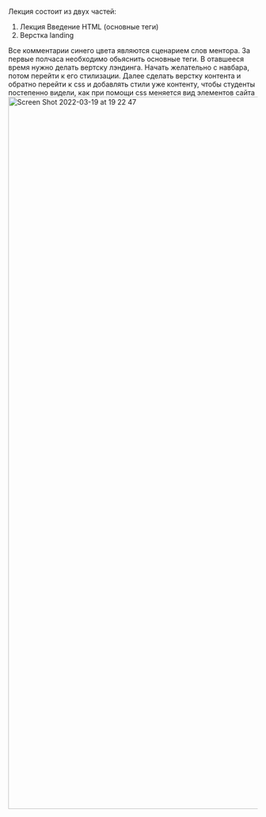 Лекция состоит из двух частей:

1. Лекция Введение HTML (основные теги)
2. Верстка landing

Все комментарии синего цвета являются сценарием слов ментора. За первые полчаса необходимо обьяснить основные теги. В отавшееся время нужно делать вертску лэндинга. Начать желательно с навбара, потом перейти к его стилизации.
Далее сделать верстку контента и обратно перейти к css и добавлять стили уже контенту, чтобы студенты постепенно видели, как при помощи css меняется вид элементов сайта
<img width="1438" alt="Screen Shot 2022-03-19 at 19 22 47" src="https://user-images.githubusercontent.com/85788119/159122869-64ba268f-a7d3-4a6d-a6e5-280589e2ba53.png">
